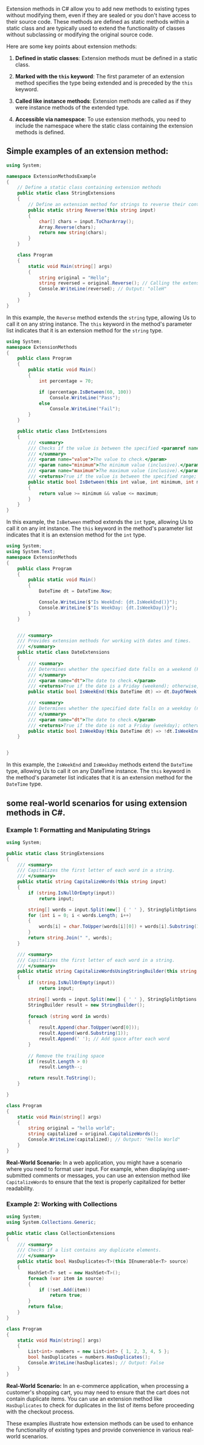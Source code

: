 Extension methods in C# allow you to add new methods to existing types without modifying them, even if they are sealed or you don't have access to their source code. These methods are defined as static methods within a static class and are typically used to extend the functionality of classes without subclassing or modifying the original source code.

Here are some key points about extension methods:

1. **Defined in static classes**: Extension methods must be defined in a static class.

2. **Marked with the `this` keyword**: The first parameter of an extension method specifies the type being extended and is preceded by the `this` keyword.

3. **Called like instance methods**: Extension methods are called as if they were instance methods of the extended type.

4. **Accessible via namespace**: To use extension methods, you need to include the namespace where the static class containing the extension methods is defined.

## Simple examples of an extension method:
```csharp
using System;

namespace ExtensionMethodsExample
{
    // Define a static class containing extension methods
    public static class StringExtensions
    {
        // Define an extension method for strings to reverse their content
        public static string Reverse(this string input)
        {
            char[] chars = input.ToCharArray();
            Array.Reverse(chars);
            return new string(chars);
        }
    }

    class Program
    {
        static void Main(string[] args)
        {
            string original = "Hello";
            string reversed = original.Reverse(); // Calling the extension method
            Console.WriteLine(reversed); // Output: "olleH"
        }
    }
}
```

In this example, the `Reverse` method extends the `string` type, allowing Us to call it on any string instance. The `this` keyword in the method's parameter list indicates that it is an extension method for the `string` type.


```csharp
using System;
namespace ExtensionMethods
{ 
    public class Program
    {
        public static void Main()
        {
            int percentage = 70;

            if (percentage.IsBetween(60, 100))
                Console.WriteLine("Pass");
            else
                Console.WriteLine("Fail");
        }
    }

    public static class IntExtensions
    {
        /// <summary>
        /// Checks if the value is between the specified <paramref name="minimum"/>  and <paramref name="maximum"/> values, inclusive.
        /// </summary>
        /// <param name="value">The value to check.</param>
        /// <param name="minimum">The minimum value (inclusive).</param>
        /// <param name="maximum">The maximum value (inclusive).</param>
        /// <returns>True if the value is between the specified range; otherwise, false.</returns>
        public static bool IsBetween(this int value, int minimum, int maximum)
        {
            return value >= minimum && value <= maximum;
        }
    }
}
```
In this example, the `IsBetween` method extends the `int` type, allowing Us to call it on any int instance. The `this` keyword in the method's parameter list indicates that it is an extension method for the `int` type.

```csharp
using System;
using System.Text;
namespace ExtensionMethods
{ 
    public class Program
    {
        public static void Main()
        {
            DateTime dt = DateTime.Now;

            Console.WriteLine($"Is WeekEnd: {dt.IsWeekEnd()}");
            Console.WriteLine($"Is WeekDay: {dt.IsWeekDay()}");
        }
    }


    /// <summary>
    /// Provides extension methods for working with dates and times.
    /// </summary>
    public static class DateExtensions
    {
        /// <summary>
        /// Determines whether the specified date falls on a weekend (Friday).
        /// </summary>
        /// <param name="dt">The date to check.</param>
        /// <returns>True if the date is a Friday (weekend); otherwise, false.</returns>
        public static bool IsWeekEnd(this DateTime dt) => dt.DayOfWeek == DayOfWeek.Friday;

        /// <summary>
        /// Determines whether the specified date falls on a weekday (not Friday).
        /// </summary>
        /// <param name="dt">The date to check.</param>
        /// <returns>True if the date is not a Friday (weekday); otherwise, false.</returns>
        public static bool IsWeekDay(this DateTime dt) => !dt.IsWeekEnd();
    }


}
```
In this example, the `IsWeekEnd` and `IsWeekDay` methods extend the `DateTime` type, allowing Us to call it on any DateTime instance. The `this` keyword in the method's parameter list indicates that it is an extension method for the `DateTime` type.

## some real-world scenarios for using extension methods in C#.

### Example 1: Formatting and Manipulating Strings

```csharp
using System;

public static class StringExtensions
{
    /// <summary>
    /// Capitalizes the first letter of each word in a string.
    /// </summary>
    public static string CapitalizeWords(this string input)
    {
        if (string.IsNullOrEmpty(input))
            return input;

        string[] words = input.Split(new[] { ' ' }, StringSplitOptions.RemoveEmptyEntries);
        for (int i = 0; i < words.Length; i++)
        {
            words[i] = char.ToUpper(words[i][0]) + words[i].Substring(1);
        }
        return string.Join(" ", words);
    }

    /// <summary>
    /// Capitalizes the first letter of each word in a string.
    /// </summary>
    public static string CapitalizeWordsUsingStringBuilder(this string input) // Best Performance
    {
        if (string.IsNullOrEmpty(input))
            return input;

        string[] words = input.Split(new[] { ' ' }, StringSplitOptions.RemoveEmptyEntries);
        StringBuilder result = new StringBuilder();
        
        foreach (string word in words)
        {
            result.Append(char.ToUpper(word[0]));
            result.Append(word.Substring(1));
            result.Append(' '); // Add space after each word
        }
        
        // Remove the trailing space
        if (result.Length > 0)
            result.Length--; 

        return result.ToString();
    }

}

class Program
{
    static void Main(string[] args)
    {
        string original = "hello world";
        string capitalized = original.CapitalizeWords();
        Console.WriteLine(capitalized); // Output: "Hello World"
    }
}
```

**Real-World Scenario:** In a web application, you might have a scenario where you need to format user input. For example, when displaying user-submitted comments or messages, you can use an extension method like `CapitalizeWords` to ensure that the text is properly capitalized for better readability.

### Example 2: Working with Collections

```csharp
using System;
using System.Collections.Generic;

public static class CollectionExtensions
{
    /// <summary>
    /// Checks if a list contains any duplicate elements.
    /// </summary>
    public static bool HasDuplicates<T>(this IEnumerable<T> source)
    {
        HashSet<T> set = new HashSet<T>();
        foreach (var item in source)
        {
            if (!set.Add(item))
                return true;
        }
        return false;
    }
}

class Program
{
    static void Main(string[] args)
    {
        List<int> numbers = new List<int> { 1, 2, 3, 4, 5 };
        bool hasDuplicates = numbers.HasDuplicates();
        Console.WriteLine(hasDuplicates); // Output: False
    }
}
```

**Real-World Scenario:** In an e-commerce application, when processing a customer's shopping cart, you may need to ensure that the cart does not contain duplicate items. You can use an extension method like `HasDuplicates` to check for duplicates in the list of items before proceeding with the checkout process.

These examples illustrate how extension methods can be used to enhance the functionality of existing types and provide convenience in various real-world scenarios.
